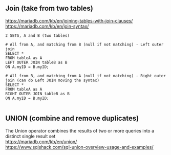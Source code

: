 ## Join (take from two tables)
https://mariadb.com/kb/en/joining-tables-with-join-clauses/ <br>
https://mariadb.com/kb/en/join-syntax/
```
2 SETS, A and B (two tables)

# All from A, and matching from B (null if not matching) - Left outer join
SELECT * 
FROM tableA as A 
LEFT OUTER JOIN tableB as B 
ON A.myID = B.myID;

# All from B, and matching from A (null if not matching) - Right outer join (can do Left JOIN moving the syntax)
SELECT *
FROM tableA as A
RIGHT OUTER JOIN tableB as B
ON A.myID = B.myID;
    
```

## UNION (combine and remove duplicates)
The Union operator combines the results of two or more queries into a distinct single result set <br>
https://mariadb.com/kb/en/union/ <br>
https://www.sqlshack.com/sql-union-overview-usage-and-examples/
```
```

